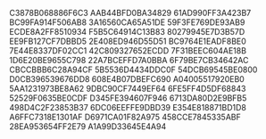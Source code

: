 
C3878B068886F6C3
AAB44BFD0BA34829
61AD990FF3A423B7
BC99FA914F506AB8
3A16560CA65A51DE
59F3FE769DE93AB9
ECDE8A2FF8510934
F5B5C64914C13B83
80279945E7D3B57D
EE9FB127CF7DBBD5
2E408ED946D55D51
BC9764E1EADF8BE0
7E44E8337DF02CC1
42C809327652ECDD
7F31BEEC604AE18B
1D6E20BE9655C798
22A7BCEFFD7A0BBA
6F79BE7CB34642AC
CBCCBBB6C28A94CF
5B5536D4434DDC0F
54DCB69545BE0800
D0CB396539676DD8
608E4B07DBEFC690
A04005517920EB0
5AA1231973BE8A62
9DBC90CF7449EF64
6FE5FF4D5DF68843
52529F0635BE0CDF
D345FE394607F946
6713DA80D2E9BFB5
498D4C2F23853B37
6DC06EEFFE9DBD39
E354E818871BD1D8
A6FFC7318E1301AF
D6971CA01F82A975
458CCE7845335ABF
28EA953654FF2E79
A1A99D33645E4A94
